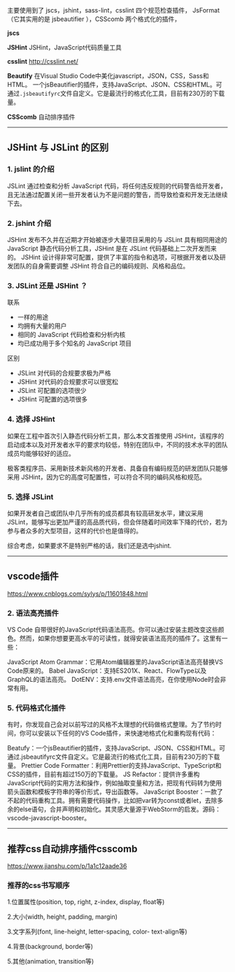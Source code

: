 


主要使用到了 jscs，jshint，sass-lint，csslint 四个规范检查插件，
JsFormat （它其实用的是 jsbeautifier ），CSScomb 两个格式化的插件，


**jscs**

**JSHint**
JSHint，JavaScript代码质量工具

**csslint**
http://csslint.net/

**Beautify**
在Visual Studio Code中美化javascript，JSON，CSS，Sass和HTML。
一个jsBeautifier的插件，支持JavaScript、JSON、CSS和HTML。可通过`.jsbeautifyrc`文件自定义。它是最流行的格式化工具，目前有230万的下载量。

**CSScomb**
自动排序插件



--------------------------------------------

## JSHint 与 JSLint 的区别


### 1. jslint 的介绍

JSLint 通过检查和分析 JavaScript 代码，将任何违反规则的代码警告给开发者，且无法通过配置关闭一些开发者认为不是问题的警告，而导致检查和开发无法继续下去。


### 2. jshint 介绍

JSHint 发布不久并在近期才开始被逐步大量项目采用的与 JSLint 具有相同用途的 JavaScript 静态代码分析工具，JSHint 是在 JSLint 代码基础上二次开发而来的。
JSHint 设计得非常可配置，提供了丰富的指令和选项，可根据开发者以及研发团队的自身需要调整 JSHint 符合自己的编码规则、风格和品位。


### 3. JSLint 还是 JSHint ？

联系
- 一样的用途
- 均拥有大量的用户
- 相同的 JavaScript 代码检查和分析内核
- 均已成功用于多个知名的 JavaScript 项目

区别
- JSLint 对代码的合规要求极为严格
- JSHint 对代码的合规要求可以很宽松
- JSLint 可配置的选项很少
- JSHint 可配置的选项很多


### 4. 选择 JSHint

如果在工程中首次引入静态代码分析工具，那么本文首推使用 JSHint，该程序的启动成本以及对开发者水平的要求均较低，特别在团队中，不同的技术水平的团队成员均能够较好的适应。

极客类程序员、采用新技术新风格的开发者、具备自有编码规范的研发团队只能够采用 JSHint，因为它的高度可配置性，可以符合不同的编码风格和规范。


### 5. 选择 JSLint

如果开发者自己或团队中几乎所有的成员都具有较高研发水平，建议采用 JSLint，能够写出更加严谨的高品质代码，但会伴随着时间效率下降的代价，若为参与者众多的大型项目，这样的代价也是值得的。

综合考虑，如果要求不是特别严格的话，我们还是选中jshint.



--------------------------------------------

## vscode插件

https://www.cnblogs.com/sylys/p/11601848.html


### 2. 语法高亮插件

VS Code 自带很好的JavaScript代码语法高亮。你可以通过安装主题改变这些颜色。然而，如果你想要更高水平的可读性，就得安装语法高亮的插件了。这里有一些：

JavaScript Atom Grammar：它用Atom编辑器里的JavaScript语法高亮替换VS Code原来的。
Babel JavaScript：支持ES201X、React、FlowType以及GraphQL的语法高亮。
DotENV：支持.env文件语法高亮，在你使用Node时会非常有用。

### 5. 代码格式化插件
有时，你发现自己会对以前写过的风格不太理想的代码做格式整理。为了节约时间，你可以安装以下任何的VS Code插件，来快速地格式化和重构现有代码：

Beatufy：一个jsBeautifier的插件，支持JavaScript、JSON、CSS和HTML。可通过.jsbeautifyrc文件自定义。它是最流行的格式化工具，目前有230万的下载量。
Prettier Code Formatter：利用Prettier的支持JavaScript、TypeScript和CSS的插件，目前有超过150万的下载量。
JS Refactor：提供许多重构JavaScript代码的实用方法和操作，例如抽取变量和方法，把现有代码转为使用箭头函数和模板字符串的等价形式，导出函数等。
JavaScript Booster：一款了不起的代码重构工具。拥有需要代码操作，比如把var转为const或者let，去除多余的else语句，合并声明和初始化。其灵感大量源于WebStorm的启发。源码：vscode-javascript-booster。



--------------------------------------------

## 推荐css自动排序插件csscomb

https://www.jianshu.com/p/1a1c12aade36

### 推荐的css书写顺序

1.位置属性(position, top, right, z-index, display, float等)

2.大小(width, height, padding, margin)

3.文字系列(font, line-height, letter-spacing, color- text-align等)

4.背景(background, border等)

5.其他(animation, transition等)










